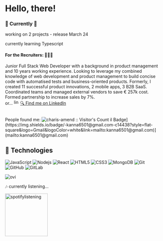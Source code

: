 # Hello, there! 
### 🚀 Currently 🚀
<p>working on 2 projects - release March 24</p>
<p>currently learning Typescript</p>


#### For the Recruiters: 👩🏼‍💻
Junior Full Stack Web Developer with a background in product management and 10 years working experience. Looking to leverage my combined knowledge of web development and product management to build concise code with automatised tests and business-oriented products. 
Formerly, I created 11 successful product innovations, 2 mobile apps, 3 B2B SaaS. Coordinated teams and managed external vendors to save € 257k cost. Formed partnership to increase sales by 7%.
<br />
or...
<img src = "https://upload.wikimedia.org/wikipedia/commons/thumb/c/ca/LinkedIn_logo_initials.png/640px-LinkedIn_logo_initials.png" alt="linkedinlogo" width="17" height="17">    <a href= "https://www.linkedin.com/in/charisamend/">  🔍 Find me on LinkedIn </a>

<br />
People found me: <img src="https://profile-counter.glitch.me/{charis-amend}/count.svg" alt="charis-amend :: Visitor's Count" />
il Badge](https://img.shields.io/badge/-kanna6501@gmail.com-c14438?style=flat-square&logo=Gmail&logoColor=white&link=mailto:kanna6501@gmail.com)](mailto:kanna6501@gmail.com)

## 🚀 Technologies

![JavaScript](https://img.shields.io/badge/-JavaScript-black?style=flat-square&logo=javascript)
![Nodejs](https://img.shields.io/badge/-Nodejs-black?style=flat-square&logo=Node.js)
![React](https://img.shields.io/badge/-React-black?style=flat-square&logo=react)
![HTML5](https://img.shields.io/badge/-HTML5-E34F26?style=flat-square&logo=html5&logoColor=white)
![CSS3](https://img.shields.io/badge/-CSS3-1572B6?style=flat-square&logo=css3)
![MongoDB](https://img.shields.io/badge/-MongoDB-black?style=flat-square&logo=mongodb)
![Git](https://img.shields.io/badge/-Git-black?style=flat-square&logo=git)
![GitHub](https://img.shields.io/badge/-GitHub-181717?style=flat-square&logo=github)
![GitLab](https://img.shields.io/badge/-GitLab-FCA121?style=flat-square&logo=gitlab)

<img src="https://github-readme-stats.vercel.app/api/top-langs?username=charis-amend&show_icons=true&locale=en&layout=compact&theme=chartreuse-dark" alt="ovi" />


🎶 currently listening... 


<img src = "https://spotify-github-profile.vercel.app/api/view?uid=charisamend&cover_image=true&theme=compact&show_offline=false&background_color=121212&interchange=false)](https://github.com/kittinan/spotify-github-profile" alt="spotifylistening" width="140" height="140"> 









<!--
**charis-amend/charis-amend** is a ✨ _special_ ✨ repository because its `README.md` (this file) appears on your GitHub profile.

Here are some ideas to get you started:

- 🔭 I’m currently working on ...
- 🌱 I’m currently learning ...
- 👯 I’m looking to collaborate on ...
- 🤔 I’m looking for help with ...
- 💬 Ask me about ...
- 📫 How to reach me: ...
- 😄 Pronouns: ...
- ⚡ Fun fact: ...
-->
